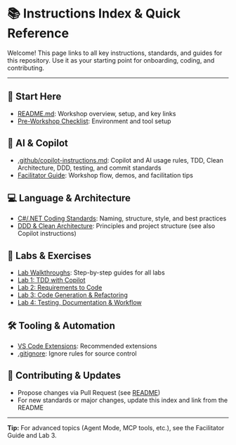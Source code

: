 # 📚 Instructions Index & Quick Reference

Welcome! This page links to all key instructions, standards, and guides for this repository. Use it as your starting point for onboarding, coding, and contributing.

---

## 🏁 Start Here
- [README.md](../README.md): Workshop overview, setup, and key links
- [Pre-Workshop Checklist](PRE_WORKSHOP_CHECKLIST.md): Environment and tool setup

## 🤖 AI & Copilot
- [.github/copilot-instructions.md](../.github/copilot-instructions.md): Copilot and AI usage rules, TDD, Clean Architecture, DDD, testing, and commit standards
- [Facilitator Guide](FACILITATOR_GUIDE.md): Workshop flow, demos, and facilitation tips

## 💻 Language & Architecture
- [C#/.NET Coding Standards](../.github/instructions/csharp.instructions.md): Naming, structure, style, and best practices
- [DDD & Clean Architecture](../README.md#learning-objectives): Principles and project structure (see also Copilot instructions)

## 🧪 Labs & Exercises
- [Lab Walkthroughs](labs/README.md): Step-by-step guides for all labs
- [Lab 1: TDD with Copilot](labs/lab-01-tdd-with-copilot.md)
- [Lab 2: Requirements to Code](labs/lab-02-requirements-to-code.md)
- [Lab 3: Code Generation & Refactoring](labs/lab-03-generation-and-refactoring.md)
- [Lab 4: Testing, Documentation & Workflow](labs/lab-04-testing-documentation-workflow.md)

## 🛠️ Tooling & Automation
- [VS Code Extensions](PRE_WORKSHOP_CHECKLIST.md#3-vs-code-extensions): Recommended extensions
- [.gitignore](../.gitignore): Ignore rules for source control

## 📝 Contributing & Updates
- Propose changes via Pull Request (see [README](../README.md#6-conventional-commits))
- For new standards or major changes, update this index and link from the README

---

**Tip:** For advanced topics (Agent Mode, MCP tools, etc.), see the Facilitator Guide and Lab 3.
